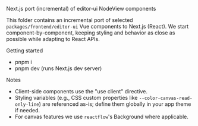 Next.js port (incremental) of editor-ui NodeView components

This folder contains an incremental port of selected `packages/frontend/editor-ui` Vue components to Next.js (React). We start component-by-component, keeping styling and behavior as close as possible while adapting to React APIs.

Getting started
- pnpm i
- pnpm dev (runs Next.js dev server)

Notes
- Client-side components use the "use client" directive.
- Styling variables (e.g., CSS custom properties like `--color-canvas-read-only-line`) are referenced as-is; define them globally in your app theme if needed.
- For canvas features we use `reactflow`'s Background where applicable.
